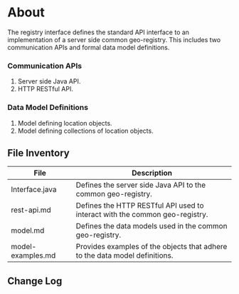 # About
The registry interface defines the standard API interface to an implementation of a server side common geo-registry. This includes two communication APIs and formal data model definitions.

### Communication APIs
1.  Server side Java API. 
2.  HTTP RESTful API. 

### Data Model Definitions
1.  Model defining location objects.
2.  Model defining collections of location objects.

## File Inventory
|  File  |  Description  |
|---|---|
|  Interface.java  |  Defines the server side Java API to the common geo-registry.  |
|  rest-api.md  |  Defines the HTTP RESTful API used to interact with the common geo-registry.  |
|  model.md  |  Defines the data models used in the common geo-registry.  |
|  model-examples.md  |  Provides examples of the objects that adhere to the data model definitions.  |


## Change Log
